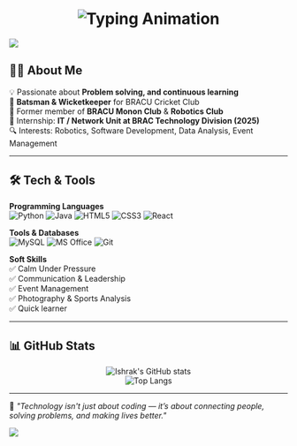 <!-- Dynamic Profile Header -->
<h1 align="center">
  <img src="https://readme-typing-svg.herokuapp.com?font=Fira+Code&weight=700&size=32&duration=3000&pause=1000&color=FF6F61&center=true&vCenter=true&width=800&lines=Hey%2C+I'm+Md.+Shamiul+Islam+Khan+Ishrak;Tech+Enthusiast+%7C+Developer+%7C+Problem+Solver;Python+%7C+React+%7C+Java+%7C+Database+Management;Always+Learning+%26+Exploring+New+Tech" alt="Typing Animation" />
</h1>

<!-- Colorful Wave Divider -->
<img src="https://capsule-render.vercel.app/api?type=waving&color=ff6f61&height=90&section=header" />

<!-- About Me -->
## 🧑‍💻 About Me  
💡 Passionate about **Problem solving, and continuous learning**  
🏏 **Batsman & Wicketkeeper** for BRACU Cricket Club  
🤝 Former member of **BRACU Monon Club** & **Robotics Club**  
💼 Internship: **IT / Network Unit at BRAC Technology Division (2025)**  
🔍 Interests: Robotics, Software Development, Data Analysis, Event Management  

---

<!-- Skills -->
## 🛠 Tech & Tools  

**Programming Languages**  
![Python](https://img.shields.io/badge/Python-3776AB?style=for-the-badge&logo=python&logoColor=white)
![Java](https://img.shields.io/badge/Java-ED8B00?style=for-the-badge&logo=java&logoColor=white)
![HTML5](https://img.shields.io/badge/HTML5-E34F26?style=for-the-badge&logo=html5&logoColor=white)
![CSS3](https://img.shields.io/badge/CSS3-1572B6?style=for-the-badge&logo=css3&logoColor=white)
![React](https://img.shields.io/badge/React-20232A?style=for-the-badge&logo=react&logoColor=61DAFB)

**Tools & Databases**  
![MySQL](https://img.shields.io/badge/MySQL-005C84?style=for-the-badge&logo=mysql&logoColor=white)
![MS Office](https://img.shields.io/badge/MS%20Office-D83B01?style=for-the-badge&logo=microsoft-office&logoColor=white)
![Git](https://img.shields.io/badge/Git-F05033?style=for-the-badge&logo=git&logoColor=white)

**Soft Skills**  
✅ Calm Under Pressure  
✅ Communication & Leadership  
✅ Event Management  
✅ Photography & Sports Analysis  
✅ Quick learner

---

<!-- GitHub Stats -->
## 📊 GitHub Stats
<div align="center">

![Ishrak's GitHub stats](https://github-readme-stats.vercel.app/api?username=YourGitHubUsername&show_icons=true&theme=radical)  
![Top Langs](https://github-readme-stats.vercel.app/api/top-langs/?username=YourGitHubUsername&layout=compact&theme=radical)  

</div>

---

<!-- Quote -->
💬 *"Technology isn't just about coding — it’s about connecting people, solving problems, and making lives better."*

<!-- Colorful Wave Footer -->
<img src="https://capsule-render.vercel.app/api?type=waving&color=ff6f61&height=90&section=footer" />

